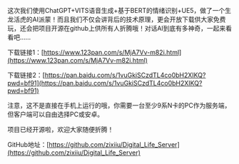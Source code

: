 这次我们使用ChatGPT+VITS语音生成+基于BERT的情绪识别+UE5，做了一个生龙活虎的AI派蒙！而且我们不仅会讲背后的技术原理，更会开放下载供大家免费玩，还会把项目开源在github上供所有人折腾哦！对话AI到底有多神奇，一起来看看吧……

下载链接1：[https://www.123pan.com/s/MjA7Vv-m82i.html](https://www.123pan.com/s/MjA7Vv-m82i.html)

下载链接2：[https://pan.baidu.com/s/1vuGkiSCzdTL4co0bH2XIKQ?pwd=bf91](https://pan.baidu.com/s/1vuGkiSCzdTL4co0bH2XIKQ?pwd=bf91)

注意，这不是直接在手机上运行的哦，你需要一台至少9系N卡的PC作为服务端，但客户端可以自由选择PC或安卓。

项目已经开源啦，欢迎大家随便折腾！

GitHub地址：[https://github.com/zixiiu/Digital_Life_Server](https://github.com/zixiiu/Digital_Life_Server)